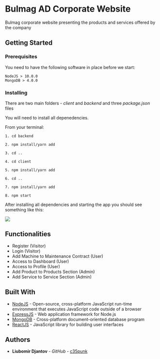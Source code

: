 # Bulmag AD Corporate Website

Bulmag corporate website presenting the products and services offered by the company

## Getting Started

### Prerequisites

You need to have the following software in place before we start:

```
NodeJS > 10.0.0
MongoDB > 4.0.0
```

### Installing

There are two main folders - _client_ and _backend_ and three _package.json_ files

You will need to install all depenedencies.

From your terminal:

```
1. cd backend

2. npm install/yarn add

3. cd ..

4. cd client

5. npm install/yarn add

6. cd ..

7. npm install/yarn add

8. npm start
```

After installing all dependencies and starting the app you should see something like this:

![](https://media.giphy.com/media/Ssrw1v6R0TUEfP9LQk/giphy.gif)

## Functionalities

- Register (Visitor)
- Login (Visitor)
- Add Machine to Maintenance Contract (User)
- Access to Dashboard (User)
- Access to Profile (User)
- Add Product to Products Section (Admin)
- Add Service to Service Section (Admin)

## Built With

- [NodeJS](https://nodejs.org/en/) - Open-source, cross-platform JavaScript run-time environment that executes JavaScript code outside of a browser
- [ExpressJS](https://expressjs.com/) - Web application framework for Node.js
- [MongoDB](https://www.mongodb.com/) - Cross-platform document-oriented database program
- [ReactJS](https://reactjs.org/) - JavaScript library for building user interfaces

## Authors

- **Liubomir Djantov** - _GitHub_ - [c35punk](https://github.com/c35punk)
